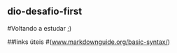 ## dio-desafio-first

#Voltando a estudar ;)


##links úteis
#(www.markdownguide.org/basic-syntax/)
